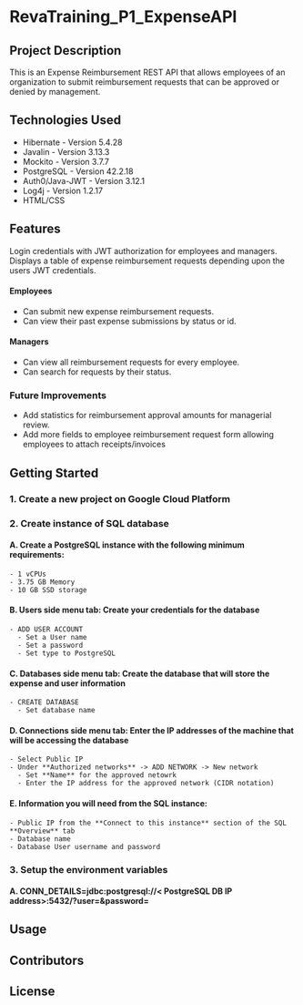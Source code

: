 # RevaTraining_P1_ExpenseAPI

## Project Description
This is an Expense Reimbursement REST API that allows employees of an organization to submit reimbursement requests that can be approved or denied by management. 
## Technologies Used
- Hibernate - Version 5.4.28
- Javalin - Version 3.13.3
- Mockito - Version 3.7.7
- PostgreSQL - Version 42.2.18
- Auth0/Java-JWT - Version 3.12.1
- Log4j - Version 1.2.17
- HTML/CSS
## Features
Login credentials with JWT authorization for employees and managers.
Displays a table of expense reimbursement requests depending upon the users JWT credentials.
#### Employees 
  - Can submit new expense reimbursement requests.
  - Can view their past expense submissions by status or id.
#### Managers
  - Can view all reimbursement requests for every employee.
  - Can search for requests by their status.
### Future Improvements
  - Add statistics for reimbursement approval amounts for managerial review.
  - Add more fields to employee reimbursement request form allowing employees to attach receipts/invoices
## Getting Started
### 1. Create a new project on Google Cloud Platform
### 2. Create instance of SQL database
  
  #### A. Create a **PostgreSQL** instance with the following minimum requirements:
    - 1 vCPUs
    - 3.75 GB Memory
    - 10 GB SSD storage
  
  #### B. **Users** side menu tab: Create your credentials for the database
    - ADD USER ACCOUNT
      - Set a User name
      - Set a password
      - Set type to PostgreSQL
  
  #### C. **Databases** side menu tab: Create the database that will store the expense and user information
    - CREATE DATABASE
      - Set database name
  
  #### D. **Connections** side menu tab: Enter the IP addresses of the machine that will be accessing the database
    - Select Public IP
    - Under **Authorized networks** -> ADD NETWORK -> New network
      - Set **Name** for the approved netowrk
      - Enter the IP address for the approved network (CIDR notation)
  
  #### E. Information you will need from the SQL instance:
    - Public IP from the **Connect to this instance** section of the SQL **Overview** tab
    - Database name
    - Database User username and password
### 3. Setup the environment variables 
  
  #### A. CONN_DETAILS=jdbc:postgresql://**< PostgreSQL DB IP address>**:5432/**<DB Name>**?user\=**<DB User username>**&password\=**<DB User password>**
## Usage

## Contributors 

## License



